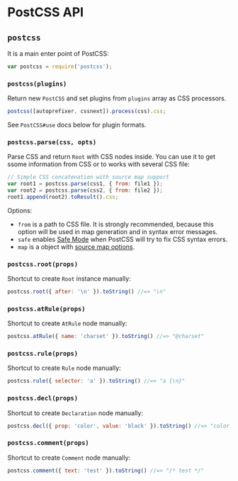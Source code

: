 # PostCSS API

## `postcss`

It is a main enter point of PostCSS:

```js
var postcss = require('postcss');
```

### `postcss(plugins)`

Return new `PostCSS` and set plugins from `plugins` array as CSS processors.

```js
postcss([autoprefixer, cssnext]).process(css).css;
```

See `PostCSS#use` docs below for plugin formats.

### `postcss.parse(css, opts)`

Parse CSS and return `Root` with CSS nodes inside. You can use it to get ssome
information from CSS or to works with several CSS file:

```js
// Simple CSS concatenation with source map support
var root1 = postcss.parse(css1, { from: file1 });
var root2 = postcss.parse(css2, { from: file2 });
root1.append(root2).toResult().css;
```

Options:

* `from` is a path to CSS file. It is strongly recommended, because this option
  will be used in map generation and in syntax error messages.
* `safe` enables [Safe Mode] when PostCSS will try to fix CSS syntax errors.
* `map` is a object with [source map options].

[source map options]: https://github.com/postcss/postcss#source-map-1
[Safe Mode]:          https://github.com/postcss/postcss#safe-mode

### `postcss.root(props)`

Shortcut to create `Root` instance manually:

```js
postcss.root({ after: '\n' }).toString() //=> "\n"
```

### `postcss.atRule(props)`

Shortcut to create `AtRule` node manually:

```js
postcss.atRule({ name: 'charset' }).toString() //=> "@charset"
```

### `postcss.rule(props)`

Shortcut to create `Rule` node manually:

```js
postcss.rule({ selector: 'a' }).toString() //=> "a {\n}"
```

### `postcss.decl(props)`

Shortcut to create `Declaration` node manually:

```js
postcss.decl({ prop: 'color', value: 'black' }).toString() //=> "color: black"
```

### `postcss.comment(props)`

Shortcut to create `Comment` node manually:

```js
postcss.comment({ text: 'test' }).toString() //=> "/* test */"
```
